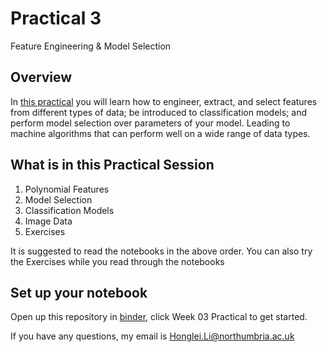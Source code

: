 # Practical 3
Feature Engineering & Model Selection

## Overview
In [this practical](https://github.com/Hongleili/KF5012-AI-Stream/tree/main/Week%2003%20Practical) you will learn how to engineer, extract, and select features from different types of data; be introduced to classification models; and perform model selection over parameters of your model. Leading to machine algorithms that can perform well on a wide range of data types.

## What is in this Practical Session
1. Polynomial Features
2. Model Selection
3. Classification Models
4. Image Data
5. Exercises

It is suggested to read the notebooks in the above order. You can also try the Exercises while you read through the notebooks

## Set up your notebook
Open up this repository in [binder](https://github.com/Hongleili/KF5012-AI-Stream), click Week 03 Practical to get started.

If you have any questions, my email is Honglei.Li@northumbria.ac.uk
